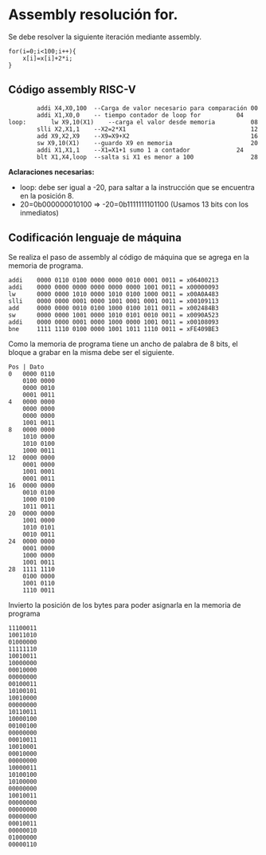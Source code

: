 # Assembly resolución for.

Se debe resolver la siguiente iteración mediante assembly.
```
for(i=0;i<100;i++){
	x[i]=x[i]+2*i;
}
```
## Código assembly RISC-V
```
		addi X4,X0,100	--Carga de valor necesario para comparación 00 
		addi X1,X0,0	-- tiempo contador de loop for 			04	
loop:		lw X9,10(X1)    --carga el valor desde memoria			08
		slli X2,X1,1	--X2=2*X1									12
		add X9,X2,X9	--X9=X9+X2									16
		sw X9,10(X1)	--guardo X9 en memoria						20
		addi X1,X1,1	--X1=X1+1 sumo 1 a contador				24
		blt X1,X4,loop 	--salta si X1 es menor a 100				28
```
**Aclaraciones necesarias:**
* loop: debe ser igual a -20, para saltar a la instrucción que se encuentra en la posición 8.
* 20=0b000000010100 => -20=0b1111111101100 (Usamos 13 bits con los inmediatos)

## Codificación lenguaje de máquina
Se realiza el paso de assembly al código de máquina que se agrega en la memoria de programa.
```
addi	0000 0110 0100 0000 0000 0010 0001 0011 = x06400213
addi	0000 0000 0000 0000 0000 0000 1001 0011	= x00000093
lw		0000 0000 1010 0000 1010 0100 1000 0011 = x00A0A483
slli	0000 0000 0001 0000 1001 0001 0001 0011 = x00109113
add 	0000 0000 0010 0100 1000 0100 1011 0011 = x002484B3
sw 		0000 0000 1001 0000 1010 0101 0010 0011 = x0090A523
addi	0000 0000 0001 0000 1000 0000 1001 0011 = x00108093
bne 	1111 1110 0100 0000 1001 1011 1110 0011 = xFE409BE3
```

Como la memoria de programa tiene un ancho de palabra de 8 bits, el bloque a grabar en la misma debe ser el siguiente.
```
Pos | Dato
0	0000 0110 
	0100 0000 
	0000 0010 
	0001 0011
4	0000 0000 
	0000 0000 
	0000 0000 
	1001 0011	
8	0000 0000 
	1010 0000 
	1010 0100 
	1000 0011 
12	0000 0000 
	0001 0000 
	1001 0001 
	0001 0011 
16	0000 0000 
	0010 0100 
	1000 0100 
	1011 0011 
20	0000 0000 
	1001 0000 
	1010 0101 
	0010 0011 
24	0000 0000 
	0001 0000 
	1000 0000 
	1001 0011 
28	1111 1110 
 	0100 0000 
 	1001 0110 
 	1110 0011
```

 
 
Invierto la posición de los bytes para poder asignarla en la memoria de programa
 
 
```
11100011
10011010
01000000
11111110
10010011 
10000000 
00010000 
00000000
00100011
10100101
10010000
00000000
10110011
10000100
00100100
00000000
00010011
10010001
00010000
00000000
10000011
10100100
10100000
00000000
10010011
00000000
00000000
00000000
00010011
00000010
01000000 
00000110
```




